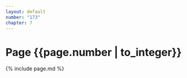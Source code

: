 ```yaml
---
layout: default
number: "173"
chapter: 7
---
```


# Page {{page.number | to_integer}}
{% include page.md %}
